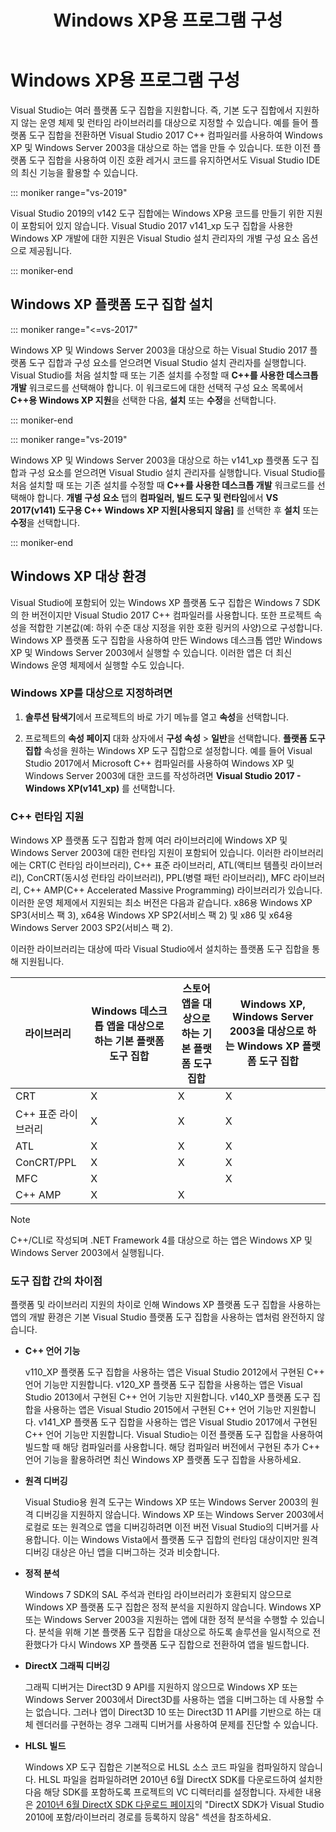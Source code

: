 ﻿---
title: Windows XP용 프로그램 구성
description: Visual Studio에서 C++ Windows XP 도구 집합을 설치하고 사용하는 방법입니다.
ms.date: 03/16/2020
ms.assetid: 1e4487b3-d815-4123-878b-5718b22f0fd5
ms.openlocfilehash: 92364d7fd25ac617baacc125b279fb0ee9c92f62
ms.sourcegitcommit: 63784729604aaf526de21f6c6b62813882af930a
ms.translationtype: HT
ms.contentlocale: ko-KR
ms.lasthandoff: 03/17/2020
ms.locfileid: "79440472"
---
# <a name="configuring-programs-for-windows-xp"></a>Windows XP용 프로그램 구성

Visual Studio는 여러 플랫폼 도구 집합을 지원합니다. 즉, 기본 도구 집합에서 지원하지 않는 운영 체제 및 런타임 라이브러리를 대상으로 지정할 수 있습니다. 예를 들어 플랫폼 도구 집합을 전환하면 Visual Studio 2017 C++ 컴파일러를 사용하여 Windows XP 및 Windows Server 2003을 대상으로 하는 앱을 만들 수 있습니다. 또한 이전 플랫폼 도구 집합을 사용하여 이진 호환 레거시 코드를 유지하면서도 Visual Studio IDE의 최신 기능을 활용할 수 있습니다.

::: moniker range="vs-2019"

Visual Studio 2019의 v142 도구 집합에는 Windows XP용 코드를 만들기 위한 지원이 포함되어 있지 않습니다. Visual Studio 2017 v141_xp 도구 집합을 사용한 Windows XP 개발에 대한 지원은 Visual Studio 설치 관리자의 개별 구성 요소 옵션으로 제공됩니다.

::: moniker-end

## <a name="install-the-windows-xp-platform-toolset"></a>Windows XP 플랫폼 도구 집합 설치

::: moniker range="<=vs-2017"

Windows XP 및 Windows Server 2003을 대상으로 하는 Visual Studio 2017 플랫폼 도구 집합과 구성 요소를 얻으려면 Visual Studio 설치 관리자를 실행합니다. Visual Studio를 처음 설치할 때 또는 기존 설치를 수정할 때 **C++를 사용한 데스크톱 개발** 워크로드를 선택해야 합니다. 이 워크로드에 대한 선택적 구성 요소 목록에서 **C++용 Windows XP 지원**을 선택한 다음, **설치** 또는 **수정**을 선택합니다.

::: moniker-end

::: moniker range="vs-2019"

Windows XP 및 Windows Server 2003을 대상으로 하는 v141_xp 플랫폼 도구 집합과 구성 요소를 얻으려면 Visual Studio 설치 관리자를 실행합니다. Visual Studio를 처음 설치할 때 또는 기존 설치를 수정할 때 **C++를 사용한 데스크톱 개발** 워크로드를 선택해야 합니다. **개별 구성 요소** 탭의 **컴파일러, 빌드 도구 및 런타임**에서 **VS 2017(v141) 도구용 C++ Windows XP 지원\[사용되지 않음]** 를 선택한 후 **설치** 또는 **수정**을 선택합니다.

::: moniker-end

## <a name="windows-xp-targeting-experience"></a>Windows XP 대상 환경

Visual Studio에 포함되어 있는 Windows XP 플랫폼 도구 집합은 Windows 7 SDK의 한 버전이지만 Visual Studio 2017 C++ 컴파일러를 사용합니다. 또한 프로젝트 속성을 적합한 기본값(예: 하위 수준 대상 지정을 위한 호환 링커의 사양)으로 구성합니다. Windows XP 플랫폼 도구 집합을 사용하여 만든 Windows 데스크톱 앱만 Windows XP 및 Windows Server 2003에서 실행할 수 있습니다. 이러한 앱은 더 최신 Windows 운영 체제에서 실행할 수도 있습니다.

### <a name="to-target-windows-xp"></a>Windows XP를 대상으로 지정하려면

1. **솔루션 탐색기**에서 프로젝트의 바로 가기 메뉴를 열고 **속성**을 선택합니다.

1. 프로젝트의 **속성 페이지** 대화 상자에서 **구성 속성** > **일반**을 선택합니다. **플랫폼 도구 집합** 속성을 원하는 Windows XP 도구 집합으로 설정합니다. 예를 들어 Visual Studio 2017에서 Microsoft C++ 컴파일러를 사용하여 Windows XP 및 Windows Server 2003에 대한 코드를 작성하려면 **Visual Studio 2017 - Windows XP(v141_xp)** 를 선택합니다.

### <a name="c-runtime-support"></a>C++ 런타임 지원

Windows XP 플랫폼 도구 집합과 함께 여러 라이브러리에 Windows XP 및 Windows Server 2003에 대한 런타임 지원이 포함되어 있습니다. 이러한 라이브러리에는 CRT(C 런타임 라이브러리), C++ 표준 라이브러리, ATL(액티브 템플릿 라이브러리), ConCRT(동시성 런타임 라이브러리), PPL(병렬 패턴 라이브러리), MFC 라이브러리, C++ AMP(C++ Accelerated Massive Programming) 라이브러리가 있습니다. 이러한 운영 체제에서 지원되는 최소 버전은 다음과 같습니다. x86용 Windows XP SP3(서비스 팩 3), x64용 Windows XP SP2(서비스 팩 2) 및 x86 및 x64용 Windows Server 2003 SP2(서비스 팩 2).

이러한 라이브러리는 대상에 따라 Visual Studio에서 설치하는 플랫폼 도구 집합을 통해 지원됩니다.

|라이브러리|Windows 데스크톱 앱을 대상으로 하는 기본 플랫폼 도구 집합|스토어 앱을 대상으로 하는 기본 플랫폼 도구 집합|Windows XP, Windows Server 2003을 대상으로 하는 Windows XP 플랫폼 도구 집합|
|---|---|---|---|
|CRT|X|X|X|
|C++ 표준 라이브러리|X|X|X|
|ATL|X|X|X|
|ConCRT/PPL|X|X|X|
|MFC|X||X|
|C++ AMP|X|X||

> [!NOTE]
> C++/CLI로 작성되며 .NET Framework 4를 대상으로 하는 앱은 Windows XP 및 Windows Server 2003에서 실행됩니다.

### <a name="differences-between-the-toolsets"></a>도구 집합 간의 차이점

플랫폼 및 라이브러리 지원의 차이로 인해 Windows XP 플랫폼 도구 집합을 사용하는 앱의 개발 환경은 기본 Visual Studio 플랫폼 도구 집합을 사용하는 앱처럼 완전하지 않습니다.

- **C++ 언어 기능**

   v110\_XP 플랫폼 도구 집합을 사용하는 앱은 Visual Studio 2012에서 구현된 C++ 언어 기능만 지원합니다. v120\_XP 플랫폼 도구 집합을 사용하는 앱은 Visual Studio 2013에서 구현된 C++ 언어 기능만 지원합니다. v140\_XP 플랫폼 도구 집합을 사용하는 앱은 Visual Studio 2015에서 구현된 C++ 언어 기능만 지원합니다. v141\_XP 플랫폼 도구 집합을 사용하는 앱은 Visual Studio 2017에서 구현된 C++ 언어 기능만 지원합니다. Visual Studio는 이전 플랫폼 도구 집합을 사용하여 빌드할 때 해당 컴파일러를 사용합니다. 해당 컴파일러 버전에서 구현된 추가 C++ 언어 기능을 활용하려면 최신 Windows XP 플랫폼 도구 집합을 사용하세요.

- **원격 디버깅**

   Visual Studio용 원격 도구는 Windows XP 또는 Windows Server 2003의 원격 디버깅을 지원하지 않습니다. Windows XP 또는 Windows Server 2003에서 로컬로 또는 원격으로 앱을 디버깅하려면 이전 버전 Visual Studio의 디버거를 사용합니다. 이는 Windows Vista에서 플랫폼 도구 집합의 런타임 대상이지만 원격 디버깅 대상은 아닌 앱을 디버그하는 것과 비슷합니다.

- **정적 분석**

   Windows 7 SDK의 SAL 주석과 런타임 라이브러리가 호환되지 않으므로 Windows XP 플랫폼 도구 집합은 정적 분석을 지원하지 않습니다. Windows XP 또는 Windows Server 2003을 지원하는 앱에 대한 정적 분석을 수행할 수 있습니다. 분석을 위해 기본 플랫폼 도구 집합을 대상으로 하도록 솔루션을 일시적으로 전환했다가 다시 Windows XP 플랫폼 도구 집합으로 전환하여 앱을 빌드합니다.

- **DirectX 그래픽 디버깅**

   그래픽 디버거는 Direct3D 9 API를 지원하지 않으므로 Windows XP 또는 Windows Server 2003에서 Direct3D를 사용하는 앱을 디버그하는 데 사용할 수는 없습니다. 그러나 앱이 Direct3D 10 또는 Direct3D 11 API를 기반으로 하는 대체 렌더러를 구현하는 경우 그래픽 디버거를 사용하여 문제를 진단할 수 있습니다.

- **HLSL 빌드**

   Windows XP 도구 집합은 기본적으로 HLSL 소스 코드 파일을 컴파일하지 않습니다. HLSL 파일을 컴파일하려면 2010년 6월 DirectX SDK를 다운로드하여 설치한 다음 해당 SDK를 포함하도록 프로젝트의 VC 디렉터리를 설정합니다. 자세한 내용은 [2010년 6월 DirectX SDK 다운로드 페이지](https://www.microsoft.com/download/details.aspx?displaylang=en&id=6812)의 "DirectX SDK가 Visual Studio 2010에 포함/라이브러리 경로를 등록하지 않음" 섹션을 참조하세요.
